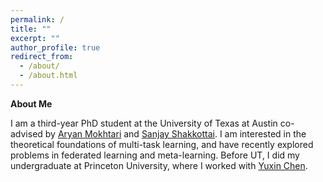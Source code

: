 ```yaml
---
permalink: /
title: ""
excerpt: ""
author_profile: true
redirect_from: 
  - /about/
  - /about.html
---
```


**About Me**

I am a third-year PhD student at the University of Texas at Austin co-advised by [Aryan Mokhtari](https://sites.utexas.edu/mokhtari/) and [Sanjay Shakkottai](https://sites.google.com/view/sanjay-shakkottai/home). I am interested in the theoretical foundations of multi-task learning, and have recently explored problems in federated learning and meta-learning. Before UT, I did my undergraduate at Princeton University, where I worked with [Yuxin Chen](https://yuxin-chen.xyz/). 
